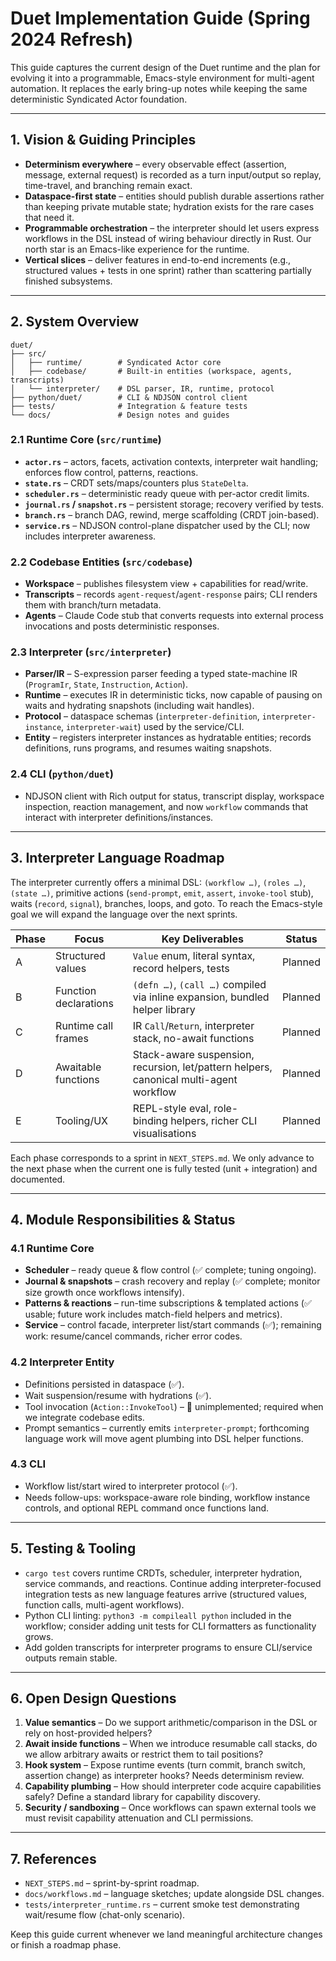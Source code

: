 # Duet Implementation Guide (Spring 2024 Refresh)

This guide captures the current design of the Duet runtime and the plan for
evolving it into a programmable, Emacs-style environment for multi-agent
automation. It replaces the early bring-up notes while keeping the same
deterministic Syndicated Actor foundation.

---

## 1. Vision & Guiding Principles

- **Determinism everywhere** – every observable effect (assertion, message,
  external request) is recorded as a turn input/output so replay, time-travel,
  and branching remain exact.
- **Dataspace-first state** – entities should publish durable assertions rather
  than keeping private mutable state; hydration exists for the rare cases that
  need it.
- **Programmable orchestration** – the interpreter should let users express
  workflows in the DSL instead of wiring behaviour directly in Rust. Our north
  star is an Emacs-like experience for the runtime.
- **Vertical slices** – deliver features in end-to-end increments (e.g.,
  structured values + tests in one sprint) rather than scattering partially
  finished subsystems.

---

## 2. System Overview

```
duet/
├── src/
│   ├── runtime/        # Syndicated Actor core
│   ├── codebase/       # Built-in entities (workspace, agents, transcripts)
│   └── interpreter/    # DSL parser, IR, runtime, protocol
├── python/duet/        # CLI & NDJSON control client
├── tests/              # Integration & feature tests
└── docs/               # Design notes and guides
```

### 2.1 Runtime Core (`src/runtime`)
- **`actor.rs`** – actors, facets, activation contexts, interpreter wait
  handling; enforces flow control, patterns, reactions.
- **`state.rs`** – CRDT sets/maps/counters plus `StateDelta`.
- **`scheduler.rs`** – deterministic ready queue with per-actor credit limits.
- **`journal.rs` / `snapshot.rs`** – persistent storage; recovery verified by
  tests.
- **`branch.rs`** – branch DAG, rewind, merge scaffolding (CRDT join-based).
- **`service.rs`** – NDJSON control-plane dispatcher used by the CLI; now
  includes interpreter awareness.

### 2.2 Codebase Entities (`src/codebase`)
- **Workspace** – publishes filesystem view + capabilities for read/write.
- **Transcripts** – records `agent-request`/`agent-response` pairs; CLI renders
  them with branch/turn metadata.
- **Agents** – Claude Code stub that converts requests into external process
  invocations and posts deterministic responses.

### 2.3 Interpreter (`src/interpreter`)
- **Parser/IR** – S-expression parser feeding a typed state-machine IR
  (`ProgramIr`, `State`, `Instruction`, `Action`).
- **Runtime** – executes IR in deterministic ticks, now capable of pausing on
  waits and hydrating snapshots (including wait handles).
- **Protocol** – dataspace schemas (`interpreter-definition`, `interpreter-instance`,
  `interpreter-wait`) used by the service/CLI.
- **Entity** – registers interpreter instances as hydratable entities; records
  definitions, runs programs, and resumes waiting snapshots.

### 2.4 CLI (`python/duet`)
- NDJSON client with Rich output for status, transcript display, workspace
  inspection, reaction management, and now `workflow` commands that interact
  with interpreter definitions/instances.

---

## 3. Interpreter Language Roadmap

The interpreter currently offers a minimal DSL: `(workflow …)`, `(roles …)`,
`(state …)`, primitive actions (`send-prompt`, `emit`, `assert`, `invoke-tool`
stub), waits (`record`, `signal`), branches, loops, and goto. To
reach the Emacs-style goal we will expand the language over the next sprints.

| Phase | Focus | Key Deliverables | Status |
|-------|-------|------------------|--------|
| A | Structured values | `Value` enum, literal syntax, record helpers, tests | Planned |
| B | Function declarations | `(defn …)`, `(call …)` compiled via inline expansion, bundled helper library | Planned |
| C | Runtime call frames | IR `Call`/`Return`, interpreter stack, no-await functions | Planned |
| D | Awaitable functions | Stack-aware suspension, recursion, let/pattern helpers, canonical multi-agent workflow | Planned |
| E | Tooling/UX | REPL-style eval, role-binding helpers, richer CLI visualisations | Planned |

Each phase corresponds to a sprint in `NEXT_STEPS.md`. We only advance to the
next phase when the current one is fully tested (unit + integration) and
documented.

---

## 4. Module Responsibilities & Status

### 4.1 Runtime Core
- **Scheduler** – ready queue & flow control (✅ complete; tuning ongoing).
- **Journal & snapshots** – crash recovery and replay (✅ complete; monitor size
  growth once workflows intensify).
- **Patterns & reactions** – run-time subscriptions & templated actions (✅
  usable; future work includes match-field helpers and metrics).
- **Service** – control facade, interpreter list/start commands (✅); remaining
  work: resume/cancel commands, richer error codes.

### 4.2 Interpreter Entity
- Definitions persisted in dataspace (✅).
- Wait suspension/resume with hydrations (✅).
- Tool invocation (`Action::InvokeTool`) – 🚧 unimplemented; required when we
  integrate codebase edits.
- Prompt semantics – currently emits `interpreter-prompt`; forthcoming language
  work will move agent plumbing into DSL helper functions.

### 4.3 CLI
- Workflow list/start wired to interpreter protocol (✅).
- Needs follow-ups: workspace-aware role binding, workflow instance controls,
  and optional REPL command once functions land.

---

## 5. Testing & Tooling

- `cargo test` covers runtime CRDTs, scheduler, interpreter hydration, service
  commands, and reactions. Continue adding interpreter-focused integration
  tests as new language features arrive (structured values, function calls,
  multi-agent workflows).
- Python CLI linting: `python3 -m compileall python` included in the workflow;
  consider adding unit tests for CLI formatters as functionality grows.
- Add golden transcripts for interpreter programs to ensure CLI/service outputs
  remain stable.

---

## 6. Open Design Questions

1. **Value semantics** – Do we support arithmetic/comparison in the DSL or rely
   on host-provided helpers?
2. **Await inside functions** – When we introduce resumable call stacks, do we
   allow arbitrary awaits or restrict them to tail positions?
3. **Hook system** – Expose runtime events (turn commit, branch switch,
   assertion change) as interpreter hooks? Needs determinism review.
4. **Capability plumbing** – How should interpreter code acquire capabilities
   safely? Define a standard library for capability discovery.
5. **Security / sandboxing** – Once workflows can spawn external tools we must
   revisit capability attenuation and CLI permissions.

---

## 7. References

- `NEXT_STEPS.md` – sprint-by-sprint roadmap.
- `docs/workflows.md` – language sketches; update alongside DSL changes.
- `tests/interpreter_runtime.rs` – current smoke test demonstrating wait/resume
  flow (chat-only scenario).

Keep this guide current whenever we land meaningful architecture changes or
finish a roadmap phase.
